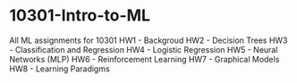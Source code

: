 # 10301-Intro-to-ML
All ML assignments for 10301
HW1 - Backgroud
HW2 - Decision Trees
HW3 - Classification and Regression
HW4 - Logistic Regression
HW5 - Neural Networks (MLP)
HW6 - Reinforcement Learning
HW7 - Graphical Models
HW8 - Learning Paradigms

